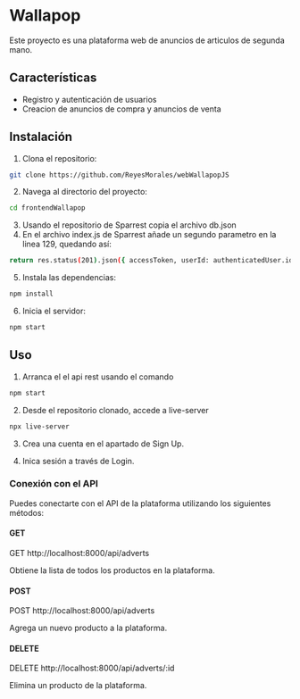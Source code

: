 # Wallapop

Este proyecto es una plataforma web de anuncios de articulos de segunda mano.

## Características

- Registro y autenticación de usuarios
- Creacion de anuncios de compra y anuncios de venta


## Instalación

1. Clona el repositorio: 

```sh
git clone https://github.com/ReyesMorales/webWallapopJS
```
2. Navega al directorio del proyecto: 

```sh
cd frontendWallapop
```
3. Usando el repositorio de Sparrest copia el archivo db.json
4. En el archivo index.js de Sparrest añade un segundo parametro en la linea 129, quedando así:

```sh
return res.status(201).json({ accessToken, userId: authenticatedUser.id })
```
5. Instala las dependencias: 

```sh
npm install
```
6. Inicia el servidor: 

```sh
npm start
```

## Uso

1. Arranca el el api rest usando el comando 

```sh
npm start
```
2. Desde el repositorio clonado, accede a live-server 

```sh
npx live-server
```
3. Crea una cuenta en el apartado de Sign Up.

4. Inica sesión a través de Login.


### Conexión con el API

Puedes conectarte con el API de la plataforma utilizando los siguientes métodos:

#### GET

GET http://localhost:8000/api/adverts


Obtiene la lista de todos los productos en la plataforma.

#### POST

POST http://localhost:8000/api/adverts


Agrega un nuevo producto a la plataforma.

#### DELETE

DELETE http://localhost:8000/api/adverts/:id


Elimina un producto de la plataforma.







